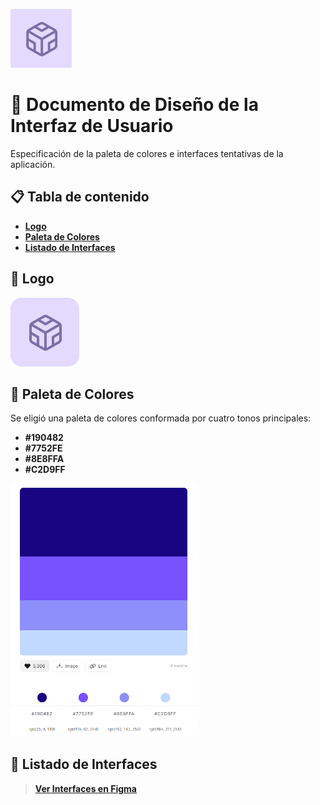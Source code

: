 ![BrightCoders Logo](/img/logo.png)

# 🏨 Documento de Diseño de la Interfaz de Usuario
Especificación de la paleta de colores e interfaces tentativas de la aplicación.

## 📋 Tabla de contenido
- **[Logo](#-logo)**
- **[Paleta de Colores](#-paleta-de-colores)**
- **[Listado de Interfaces](#-listado-de-interfaces)**

## 💭 Logo
![Logo](/img/app_logo.png)

## 🎨 Paleta de Colores
Se eligió una paleta de colores conformada por cuatro tonos principales:
- **#190482**
- **#7752FE**
- **#8E8FFA**
- **#C2D9FF**

<img src="../../img/color_palette.png" width="300" alt="Paleta de Colores">

## 📝 Listado de Interfaces
> **[Ver Interfaces en Figma](https://www.figma.com/file/zGTQHhWhwOM4KtFmlGyYqv/Zzzlepy?type=design&node-id=54%3A6448&mode=design&t=siaYvW3m5RFG0vvU-1)**